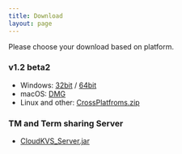 ```yaml
---
title: Download
layout: page
---
```


Please choose your download based on platform.

### v1.2 beta2

* Windows: [32bit](https://github.com/xulihang/BasicCAT/releases/download/v1.2-beta2/BasicCAT-windows-x86.exe) /  [64bit](https://github.com/xulihang/BasicCAT/releases/download/v1.2-beta2/BasicCAT-windows-x64.exe)
* macOS:  [DMG](https://github.com/xulihang/BasicCAT/releases/download/v1.2-beta2/BasicCAT_mac.dmg)
* Linux and other:  [CrossPlatfroms.zip](https://github.com/xulihang/BasicCAT/releases/download/v1.2-beta2/BasicCAT-crossplatforms.zip)


### TM and Term sharing Server

*  [CloudKVS_Server.jar](https://github.com/xulihang/BasicCAT/releases/download/v1.2-beta2/CloudKVS_Server.jar)